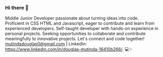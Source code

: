 ### Hi there 👋
Middle Junior Developer passionate about turning ideas into code. 
Proficient in CSS HTML and Javascript, eager to contribute and learn from experienced developers. 
Self-taught developer with hands-on experience in personal projects. 
Seeking opportunities to collaborate and contribute meaningfully to innovative projects. 
Let's connect and code together! mutindadouglas0@gmail.com | LinkedIn: https://www.linkedin.com/in/douglas-mutinda-16410b266/. 💻✨
